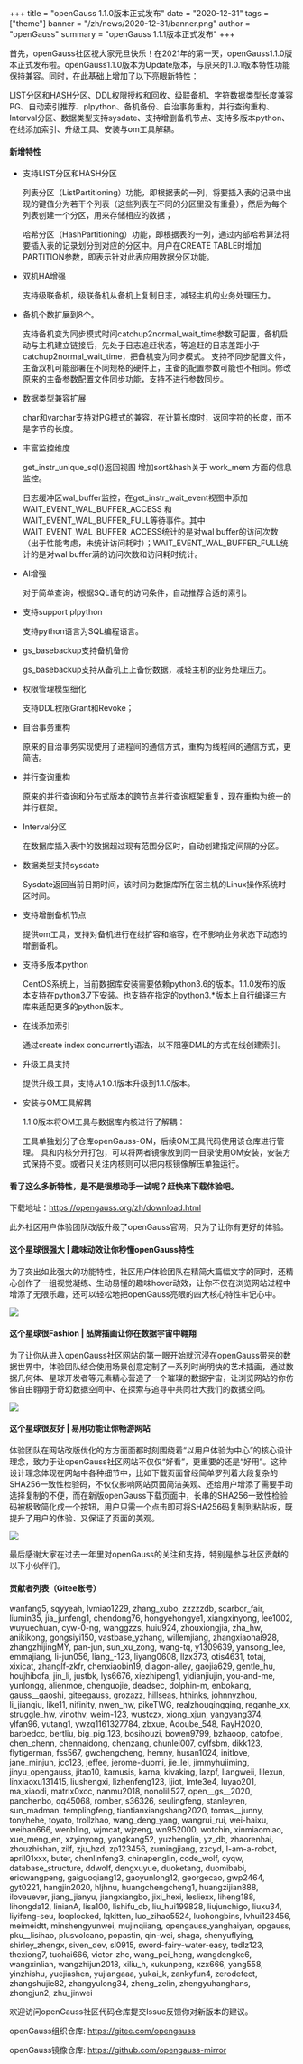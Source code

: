 +++
title = "openGauss 1.1.0版本正式发布"
date = "2020-12-31"
tags = ["theme"]
banner = "/zh/news/2020-12-31/banner.png"
author = "openGauss"
summary = "openGauss 1.1.1版本正式发布"
+++

首先，openGauss社区祝大家元旦快乐！在2021年的第一天，openGauss1.1.0版本正式发布啦。openGauss1.1.0版本为Update版本，与原来的1.0.1版本特性功能保持兼容。同时，在此基础上增加了以下亮眼新特性：

LIST分区和HASH分区、DDL权限授权和回收、级联备机、字符数据类型长度兼容PG、自动索引推荐、plpython、备机备份、自治事务重构，并行查询重构、Interval分区、数据类型支持sysdate、支持增删备机节点、支持多版本python、在线添加索引、升级工具、安装与om工具解耦。

#### 新增特性

* 支持LIST分区和HASH分区

    列表分区（ListPartitioning）功能，即根据表的一列，将要插入表的记录中出现的键值分为若干个列表（这些列表在不同的分区里没有重叠），然后为每个列表创建一个分区，用来存储相应的数据；

    哈希分区（HashPartitioning）功能，即根据表的一列，通过内部哈希算法将要插入表的记录划分到对应的分区中。用户在CREATE TABLE时增加PARTITION参数，即表示针对此表应用数据分区功能。

* 双机HA增强

    支持级联备机，级联备机从备机上复制日志，减轻主机的业务处理压力。

* 备机个数扩展到8个。

    支持备机变为同步模式时间catchup2normal_wait_time参数可配置，备机启动与主机建立链接后，先处于日志追赶状态，等追赶的日志差距小于catchup2normal_wait_time，把备机变为同步模式。
    支持不同步配置文件，主备双机可能部署在不同规格的硬件上，主备的配置参数可能也不相同。修改原来的主备参数配置文件同步功能，支持不进行参数同步。

* 数据类型兼容扩展

    char和varchar支持对PG模式的兼容，在计算长度时，返回字符的长度，而不是字节的长度。

* 丰富监控维度

    get_instr_unique_sql()返回视图 增加sort&hash关于 work_mem 方面的信息监控。

    日志缓冲区wal_buffer监控，在get_instr_wait_event视图中添加WAIT_EVENT_WAL_BUFFER_ACCESS 和 WAIT_EVENT_WAL_BUFFER_FULL等待事件。其中WAIT_EVENT_WAL_BUFFER_ACCESS统计的是对wal buffer的访问次数（出于性能考虑，未统计访问耗时）；WAIT_EVENT_WAL_BUFFER_FULL统计的是对wal buffer满的访问次数和访问耗时统计。

* AI增强

    对于简单查询，根据SQL语句的访问条件，自动推荐合适的索引。

* 支持support plpython

    支持python语言为SQL编程语言。

* gs_basebackup支持备机备份

    gs_basebackup支持从备机上上备份数据，减轻主机的业务处理压力。

* 权限管理模型细化

    支持DDL权限Grant和Revoke；

* 自治事务重构

    原来的自治事务实现使用了进程间的通信方式，重构为线程间的通信方式，更简洁。

* 并行查询重构

    原来的并行查询和分布式版本的跨节点并行查询框架重复，现在重构为统一的并行框架。

* Interval分区

    在数据库插入表中的数据超过现有范围分区时，自动创建指定间隔的分区。

* 数据类型支持sysdate

    Sysdate返回当前日期时间，该时间为数据库所在宿主机的Linux操作系统时区时间。

* 支持增删备机节点

    提供om工具，支持对备机进行在线扩容和缩容，在不影响业务状态下动态的增删备机。

* 支持多版本python

    CentOS系统上，当前数据库安装需要依赖python3.6的版本。1.1.0发布的版本支持在python3.7下安装。也支持在指定的python3.*版本上自行编译三方库来适配更多的python版本。

* 在线添加索引

    通过create index concurrently语法，以不阻塞DML的方式在线创建索引。

* 升级工具支持

    提供升级工具，支持从1.0.1版本升级到1.1.0版本。

* 安装与OM工具解耦

    1.1.0版本将OM工具与数据库内核进行了解耦：

    工具单独划分了仓库openGauss-OM，后续OM工具代码使用该仓库进行管理。 
    具和内核分开打包，可以将两者镜像放到同一目录使用OM安装，安装方式保持不变。或者只关注内核则可以把内核镜像解压单独运行。


#### 看了这么多新特性，是不是很想动手一试呢？赶快来下载体验吧。

下载地址：<https://opengauss.org/zh/download.html>

此外社区用户体验团队改版升级了openGauss官网，只为了让你有更好的体验。  

#### 这个星球很强大 | 趣味动效让你秒懂openGauss特性

为了突出如此强大的功能特性，社区用户体验团队在精简大篇幅文字的同时，还精心创作了一组视觉凝练、生动易懂的趣味hover动效，让你不仅在浏览网站过程中增添了无限乐趣，还可以轻松地把openGauss亮眼的四大核心特性牢记心中。

![](./feature.png)

#### 这个星球很Fashion | 品牌插画让你在数据宇宙中翱翔

为了让你从进入openGauss社区网站的第一眼开始就沉浸在openGauss带来的数据世界中，体验团队结合使用场景创意定制了一系列时尚明快的艺术插画，通过数据几何体、星球开发者等元素精心营造了一个璀璨的数据宇宙，让浏览网站的你仿佛自由翱翔于奇幻数据空间中、在探索与追寻中共同壮大我们的数据空间。

![](./comm.png)

#### 这个星球很友好 | 易用功能让你畅游网站

体验团队在网站改版优化的方方面面都时刻围绕着“以用户体验为中心”的核心设计理念，致力于让openGauss社区网站不仅仅“好看”，更重要的还是“好用”。这种设计理念体现在网站中各种细节中，比如下载页面曾经简单罗列着大段复杂的SHA256一致性检验码，不仅仅影响网站页面简洁美观、还给用户增添了需要手动选择复制的不便，而在新版openGauss下载页面中，长串的SHA256一致性检验码被极致简化成一个按钮，用户只需一个点击即可将SHA256码复制到粘贴板，既提升了用户的体验、又保证了页面的美观。

![](./download.png)

最后感谢大家在过去一年里对openGauss的关注和支持，特别是参与社区贡献的以下小伙伴们。

#### 贡献者列表（Gitee账号）

wanfang5, sqyyeah, lvmiao1229, zhang_xubo, zzzzzdb, scarbor_fair, liumin35, jia_junfeng1, chendong76, hongyehongye1, xiangxinyong, lee1002, wuyuechuan, cyw-0-ng, wanggzzs, huiu924, zhouxiongjia, zha_hw, anikikong, gongsiyi150, vastbase_yzhang, willemjiang, zhangxiaohai928, zhangzhijingMY, pan-jun, sun_xu_zong, wang-tq, y1309639, yansong_lee, emmajiang, li-jun056, liang_-123, liyang0608, llzx373, otis4631, totaj, xixicat, zhanglf-zkfr, chenxiaobin19, diagon-alley, gaojia629, gentle_hu, houjhibofa, jin_li, justbk, lys6676, xiezhipeng1, yidianjiujin, you-and-me, yunlongg, alienmoe, chenguojie, deadsec, dolphin-m, enbokang, gauss__gaoshi, giteegauss, grozazz, hillseas, hthinks, johnnyzhou, li_jianqiu, like11, nifinity, nwen_hw, pikeTWG, realzhouqingqing, reganhe_xx, struggle_hw, vinothv, weim-123, wustczx, xiong_xjun, yangyang374, ylfan96, yutang1, ywzq1161327784, zbxue, Adoube_548, RayH2020, barbedcc, bertliu, big_pig_123, bosihouzi, bowen9799, bzhaoop, catofpei, chen_chenn, chennaidong, chenzang, chunlei007, cylfsbm, dikk123, flytigerman, fss567, gwchengcheng, hemny, husan1024, initlove, jane_minjun, jcc123, jeffee, jerome-duomi, jie_lei, jimmyhujiming, jinyu_opengauss, jitao10, kamusis, karna, kivaking, lazpf, liangweii, lilexun, linxiaoxu131415, liushengxi, lizhenfeng123, ljiot, lmte3e4, luyao201, ma_xiaodi, matrix0xcc, nanmu2018, nonolili527, open__gs__2020, panchenbo, qq45068, romber, s36326, seulingfeng, stanleyren, sun_madman, templingfeng, tiantianxiangshang2020, tomas__junny, tonyhehe, toyato, trollzhao, wang_deng_yang, wangrui_rui, wei-haixu, weihan666, wenbling, wjmcat, wjzeng, wn952000, wotchin, xinmiaomiao, xue_meng_en, xzyinyong, yangkang52, yuzhenglin, yz_db, zhaorenhai, zhouzhishan, zilf, zju_hzd, zp123456, zumingjiang, zzcyd, I-am-a-robot, april01xxx, buter, chenlinfeng3, chinapenglin, code_wolf, cyqw, database_structure, ddwolf, dengxuyue, duoketang, duomibabi, ericwangpeng, gaiguoqiang12, gaoyunlong12, georgecao, gwp2464, gyt0221, hangjin2020, hljhnu, huangchengcheng1, huangzijian888, iloveuever, jiang_jianyu, jiangxiangbo, jixi_hexi, lesliexx, liheng188, lihongda12, linianA, lisa100, lishifu_db, liu_hui199828, liujunchigo, liuxu34, liyifeng-seu, looplocked, lqkitten, luo_zihao5524, luohongbins, lvhui123456, meimeidtt, minshengyunwei, mujinqiiang, opengauss_yanghaiyan, opgauss, pku__lisihao, plusvolcano, popastin, qin-wei, shaga, shenyuflying, shirley_zhengx, siven_dev, sl0915, sword-fairy-water-easy, tedlz123, thexiong7, tuohai666, victor-zhc, wang_pei_heng, wangdengke6, wangxinlian, wangzhijun2018, xiliu_h, xukunpeng, xzx666, yang558, yinzhishu, yuejiashen, yujiangaaa, yukai_k, zankyfun4, zerodefect, zhangshujie82, zhangyulong34, zheng_zelin, zhengyuhanghans, zhongjun2, zhu_jinwei

欢迎访问openGauss社区代码仓库提交Issue反馈你对新版本的建议。

openGauss组织仓库: <https://gitee.com/opengauss>

openGauss镜像仓库: <https://github.com/opengauss-mirror>